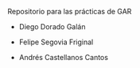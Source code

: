 Repositorio para las prácticas de GAR


- Diego Dorado Galán 

- Felipe Segovia Friginal

- Andrés Castellanos Cantos
